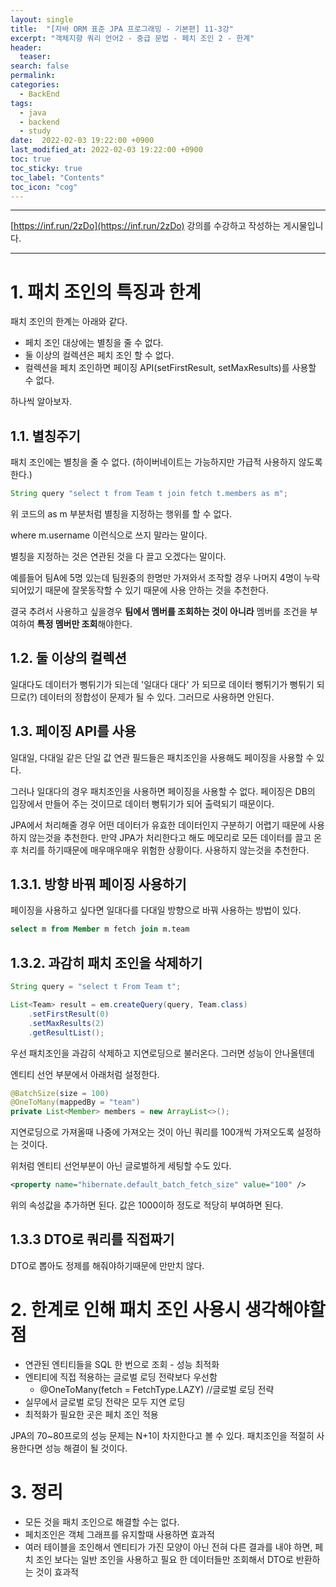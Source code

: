 ```yaml
---
layout: single
title:  "[자바 ORM 표준 JPA 프로그래밍 - 기본편] 11-3강"
excerpt: "객체지향 쿼리 언어2 - 중급 문법 - 페치 조인 2 - 한계"
header:
  teaser: 
search: false
permalink:
categories: 
  - BackEnd
tags:
  - java
  - backend
  - study
date:  2022-02-03 19:22:00 +0900
last_modified_at: 2022-02-03 19:22:00 +0900
toc: true
toc_sticky: true
toc_label: "Contents"
toc_icon: "cog"
---
```

---

[https://inf.run/2zDo](https://inf.run/2zDo) 강의를 수강하고 작성하는 게시물입니다.

---

# 1. 패치 조인의 특징과 한계

패치 조인의 한계는 아래와 같다.

- 페치 조인 대상에는 별칭을 줄 수 없다.
- 둘 이상의 컬렉션은 페치 조인 할 수 없다.
- 컬렉션을 페치 조인하면 페이징 API(setFirstResult, setMaxResults)를 사용할 수 없다.

하나씩 알아보자.

## 1.1. 별칭주기

패치 조인에는 별칭을 줄 수 없다. (하이버네이트는 가능하지만 가급적 사용하지 않도록 한다.)

```java
String query "select t from Team t join fetch t.members as m";
```

위 코드의 as m 부분처럼 별칭을 지정하는 행위를 할 수 없다.

where m.username 이런식으로 쓰지 말라는 말이다.

별칭을 지정하는 것은 연관된 것을 다 끌고 오겠다는 말이다. 

예를들어 팀A에 5명 있는데 팀원중의 한명만 가져와서 조작할 경우 나머지 4명이 누락되어있기 때문에 잘못동작할 수 있기 때문에 사용 안하는 것을 추천한다.

결국 추려서 사용하고 싶을경우 **팀에서 멤버를 조회하는 것이 아니라** 멤버를 조건을 부여하여 **특정 멤버만 조회**해야한다.

## 1.2. 둘 이상의 컬렉션

일대다도 데이터가 뻥튀기가 되는데 '일대다 대다' 가 되므로 데이터 뻥튀기가 뻥튀기 되므로(?) 데이터의 정합성이 문제가 될 수 있다. 그러므로 사용하면 안된다.

## 1.3. 페이징 API를 사용

일대일, 다대일 같은 단일 값 연관 필드들은 패치조인을 사용해도 페이징을 사용할 수 있다.

그러나 일대다의 경우 패치조인을 사용하면 페이징을 사용할 수 없다. 페이징은 DB의 입장에서 만들어 주는 것이므로 데이터 뻥튀기가 되어 출력되기 때문이다. 

JPA에서 처리해줄 경우 어떤 데이터가 유효한 데이터인지 구분하기 어렵기 때문에 사용하지 않는것을 추천한다. 만약 JPA가 처리한다고 해도 메모리로 모든 데이터를 끌고 온 후 처리를 하기때문에 매우매우매우 위험한 상황이다. 사용하지 않는것을 추천한다.

## 1.3.1. 방향 바꿔 페이징 사용하기

페이징을 사용하고 싶다면 일대다를 다대일 방향으로 바꿔 사용하는 방법이 있다.

```sql
select m from Member m fetch join m.team
```

## 1.3.2. 과감히 패치 조인을 삭제하기

```java
String query = "select t From Team t";

List<Team> result = em.createQuery(query, Team.class)
    .setFirstResult(0)
    .setMaxResults(2)
    .getResultList();
```

우선 패치조인을 과감히 삭제하고 지연로딩으로 불러온다. 그러면 성능이 안나올텐데

엔티티 선언 부분에서 아래처럼 설정한다.

```java
@BatchSize(size = 100)
@OneToMany(mappedBy = "team")
private List<Member> members = new ArrayList<>();
```

지연로딩으로 가져올때 나중에 가져오는 것이 아닌 쿼리를 100개씩 가져오도록 설정하는 것이다.

위처럼 엔티티 선언부분이 아닌 글로벌하게 세팅할 수도 있다.

```xml
<property name="hibernate.default_batch_fetch_size" value="100" />
```

위의 속성값을 추가하면 된다. 값은 1000이하 정도로 적당히 부여하면 된다.

## 1.3.3 DTO로 쿼리를 직접짜기

DTO로 뽑아도 정제를 해줘야하기때문에 만만치 않다.


# 2. 한계로 인해 패치 조인 사용시 생각해야할 점

- 연관된 엔티티들을 SQL 한 번으로 조회 - 성능 최적화
- 엔티티에 직접 적용하는 글로벌 로딩 전략보다 우선함
    - @OneToMany(fetch = FetchType.LAZY) //글로벌 로딩 전략 
- 실무에서 글로벌 로딩 전략은 모두 지연 로딩 
- 최적화가 필요한 곳은 페치 조인 적용

JPA의 70~80프로의 성능 문제는 N+1이 차지한다고 볼 수 있다. 패치조인을 적절히 사용한다면 성능 해결이 될 것이다.

# 3. 정리

- 모든 것을 패치 조인으로 해결할 수는 없다.
- 페치조인은 객체 그래프를 유지할때 사용하면 효과적
- 여러 테이블을 조인해서 엔티티가 가진 모양이 아닌 전혀 다른 결과를 내야 하면, 페치 조인 보다는 일반 조인을 사용하고 필요 한 데이터들만 조회해서 DTO로 반환하는 것이 효과적

